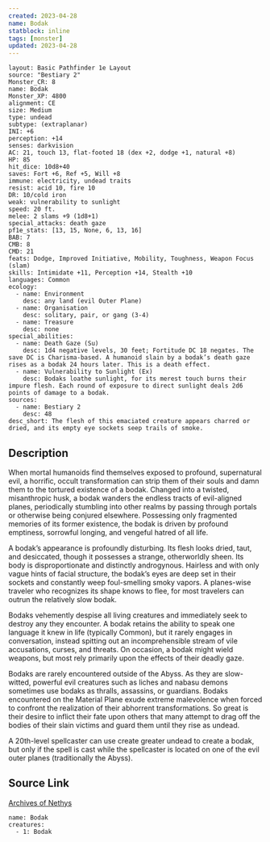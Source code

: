 ```yaml
---
created: 2023-04-28
name: Bodak
statblock: inline
tags: [monster]
updated: 2023-04-28
---
```

```statblock
layout: Basic Pathfinder 1e Layout
source: "Bestiary 2"
Monster_CR: 8
name: Bodak
Monster_XP: 4800
alignment: CE
size: Medium
type: undead
subtype: (extraplanar)
INI: +6
perception: +14
senses: darkvision
AC: 21, touch 13, flat-footed 18 (dex +2, dodge +1, natural +8)
HP: 85
hit_dice: 10d8+40
saves: Fort +6, Ref +5, Will +8
immune: electricity, undead traits
resist: acid 10, fire 10
DR: 10/cold iron
weak: vulnerability to sunlight
speed: 20 ft.
melee: 2 slams +9 (1d8+1)
special_attacks: death gaze
pf1e_stats: [13, 15, None, 6, 13, 16]
BAB: 7
CMB: 8
CMD: 21
feats: Dodge, Improved Initiative, Mobility, Toughness, Weapon Focus (slam)
skills: Intimidate +11, Perception +14, Stealth +10
languages: Common
ecology:
  - name: Environment
    desc: any land (evil Outer Plane)
  - name: Organisation
    desc: solitary, pair, or gang (3-4)
  - name: Treasure
    desc: none
special_abilities:
  - name: Death Gaze (Su)
    desc: 1d4 negative levels, 30 feet; Fortitude DC 18 negates. The save DC is Charisma-based. A humanoid slain by a bodak’s death gaze rises as a bodak 24 hours later. This is a death effect.
  - name: Vulnerability to Sunlight (Ex)
    desc: Bodaks loathe sunlight, for its merest touch burns their impure flesh. Each round of exposure to direct sunlight deals 2d6 points of damage to a bodak.
sources:
  - name: Bestiary 2
    desc: 48
desc_short: The flesh of this emaciated creature appears charred or dried, and its empty eye sockets seep trails of smoke. 
```
## Description
When mortal humanoids find themselves exposed to profound, supernatural evil, a horrific, occult transformation can strip them of their souls and damn them to the tortured existence of a bodak. Changed into a twisted, misanthropic husk, a bodak wanders the endless tracts of evil-aligned planes, periodically stumbling into other realms by passing through portals or otherwise being conjured elsewhere. Possessing only fragmented memories of its former existence, the bodak is driven by profound emptiness, sorrowful longing, and vengeful hatred of all life. 

A bodak’s appearance is profoundly disturbing. Its flesh looks dried, taut, and desiccated, though it possesses a strange, otherworldly sheen. Its body is disproportionate and distinctly androgynous. Hairless and with only vague hints of facial structure, the bodak’s eyes are deep set in their sockets and constantly weep foul-smelling smoky vapors. A planes-wise traveler who recognizes its shape knows to flee, for most travelers can outrun the relatively slow bodak. 

Bodaks vehemently despise all living creatures and immediately seek to destroy any they encounter. A bodak retains the ability to speak one language it knew in life (typically Common), but it rarely engages in conversation, instead spitting out an incomprehensible stream of vile accusations, curses, and threats. On occasion, a bodak might wield weapons, but most rely primarily upon the effects of their deadly gaze. 

Bodaks are rarely encountered outside of the Abyss. As they are slow-witted, powerful evil creatures such as liches and nabasu demons sometimes use bodaks as thralls, assassins, or guardians. Bodaks encountered on the Material Plane exude extreme malevolence when forced to confront the realization of their abhorrent transformations. So great is their desire to inflict their fate upon others that many attempt to drag off the bodies of their slain victims and guard them until they rise as undead. 

A 20th-level spellcaster can use create greater undead to create a bodak, but only if the spell is cast while the spellcaster is located on one of the evil outer planes (traditionally the Abyss).
## Source Link
[Archives of Nethys](https://aonprd.com/MonsterDisplay.aspx?ItemName=Bodak)
```encounter-table
name: Bodak
creatures:
  - 1: Bodak
```
